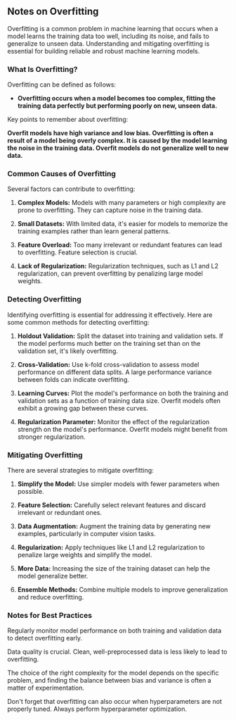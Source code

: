 ## Notes on Overfitting
Overfitting is a common problem in machine learning that occurs when a model learns the training data too well, including its noise, and fails to generalize to unseen data. Understanding and mitigating overfitting is essential for building reliable and robust machine learning models.

### What Is Overfitting?
Overfitting can be defined as follows:

- **Overfitting occurs when a model becomes too complex, fitting the training data perfectly but performing poorly on new, unseen data.**

Key points to remember about overfitting:

**Overfit models have high variance and low bias.
Overfitting is often a result of a model being overly complex.
It is caused by the model learning the noise in the training data.
Overfit models do not generalize well to new data.**

### Common Causes of Overfitting
Several factors can contribute to overfitting:

1. **Complex Models:** Models with many parameters or high complexity are prone to overfitting. They can capture noise in the training data.

2. **Small Datasets:** With limited data, it's easier for models to memorize the training examples rather than learn general patterns.

3. **Feature Overload:** Too many irrelevant or redundant features can lead to overfitting. Feature selection is crucial.

4. **Lack of Regularization:** Regularization techniques, such as L1 and L2 regularization, can prevent overfitting by penalizing large model weights.

### Detecting Overfitting
Identifying overfitting is essential for addressing it effectively. Here are some common methods for detecting overfitting:

1. **Holdout Validation:** Split the dataset into training and validation sets. If the model performs much better on the training set than on the validation set, it's likely overfitting.

2. **Cross-Validation:** Use k-fold cross-validation to assess model performance on different data splits. A large performance variance between folds can indicate overfitting.

3. **Learning Curves:** Plot the model's performance on both the training and validation sets as a function of training data size. Overfit models often exhibit a growing gap between these curves.

4. **Regularization Parameter:** Monitor the effect of the regularization strength on the model's performance. Overfit models might benefit from stronger regularization.

### Mitigating Overfitting
There are several strategies to mitigate overfitting:

1. **Simplify the Model:** Use simpler models with fewer parameters when possible.

2. **Feature Selection:** Carefully select relevant features and discard irrelevant or redundant ones.

3. **Data Augmentation:** Augment the training data by generating new examples, particularly in computer vision tasks.

4. **Regularization:** Apply techniques like L1 and L2 regularization to penalize large weights and simplify the model.

5. **More Data:** Increasing the size of the training dataset can help the model generalize better.

6. **Ensemble Methods:** Combine multiple models to improve generalization and reduce overfitting.

### Notes for Best Practices
Regularly monitor model performance on both training and validation data to detect overfitting early.

Data quality is crucial. Clean, well-preprocessed data is less likely to lead to overfitting.

The choice of the right complexity for the model depends on the specific problem, and finding the balance between bias and variance is often a matter of experimentation.

Don't forget that overfitting can also occur when hyperparameters are not properly tuned. Always perform hyperparameter optimization.